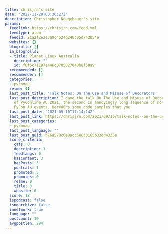 ```yaml
---
title: chrisjrn’s site
date: "2022-11-28T03:36:27Z"
description: Christopher Neugebauer's site
params:
  feedlink: https://chrisjrn.com/feed.xml
  feedtype: atom
  feedid: 2ca2f2e2e3a9c4524d240c05d742b54e
  websites: {}
  blogrolls: []
  in_blogrolls:
  - title: Planet Linux Australia
    description: ""
    id: f0f6c71187e446c0785827848b8f58a9
  recommended: []
  recommender: []
  categories:
  - pyconau
  relme: {}
  last_post_title: 'Talk Notes: On The Use and Misuse of Decorators'
  last_post_description: I gave the talk On The Use and Misuse of Decorators as part
    of PyConline AU 2021, the second in annoyingly long sequence of not-in-person
    PyCon AU events. Hereâ€™s some code samples that you
  last_post_date: "2021-09-10T17:14:14Z"
  last_post_link: https://chrisjrn.com/2021/09/10/talk-notes--on-the-use-and-misuse-of-decorators/
  last_post_categories:
  - pyconau
  last_post_language: ""
  last_post_guid: b76a570c0e8acc5e633165b33dd4335e
  score_criteria:
    cats: 0
    description: 3
    feedlangs: 0
    hasContent: 3
    hasPosts: 3
    postcats: 1
    promoted: 5
    promotes: 0
    relme: 0
    title: 3
    website: 0
  score: 18
  ispodcast: false
  isnoarchive: false
  innetwork: true
  language: ""
  postcount: 10
  avgpostlen: 294
---
```

